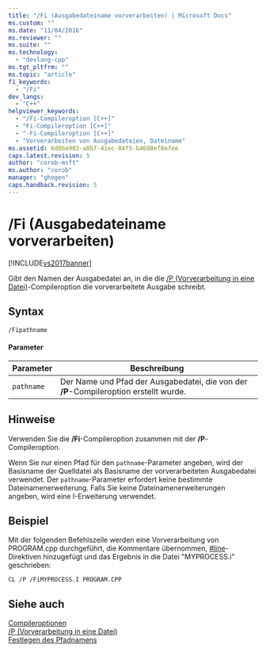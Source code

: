 ```yaml
---
title: "/Fi (Ausgabedateiname vorverarbeiten) | Microsoft Docs"
ms.custom: ""
ms.date: "11/04/2016"
ms.reviewer: ""
ms.suite: ""
ms.technology: 
  - "devlang-cpp"
ms.tgt_pltfrm: ""
ms.topic: "article"
f1_keywords: 
  - "/Fi"
dev_langs: 
  - "C++"
helpviewer_keywords: 
  - "/Fi-Compileroption [C++]"
  - "Fi-Compileroption [C++]"
  - "-Fi-Compileroption [C++]"
  - "Vorverarbeiten von Ausgabedateien, Dateiname"
ms.assetid: 6d0ba983-a8b7-41ec-84f5-b4688ef8efee
caps.latest.revision: 5
author: "corob-msft"
ms.author: "corob"
manager: "ghogen"
caps.handback.revision: 5
---
```

# /Fi (Ausgabedateiname vorverarbeiten)
[!INCLUDE[vs2017banner](../../assembler/inline/includes/vs2017banner.md)]

Gibt den Namen der Ausgabedatei an, in die die [\/P \(Vorverarbeitung in eine Datei\)](../../build/reference/p-preprocess-to-a-file.md)\-Compileroption die vorverarbeitete Ausgabe schreibt.  
  
## Syntax  
  
```  
/Fipathname  
```  
  
#### Parameter  
  
|Parameter|**Beschreibung**|  
|---------------|----------------------|  
|`pathname`|Der Name und Pfad der Ausgabedatei, die von der **\/P**\-Compileroption erstellt wurde.|  
  
## Hinweise  
 Verwenden Sie die **\/Fi**\-Compileroption zusammen mit der **\/P**\-Compileroption.  
  
 Wenn Sie nur einen Pfad für den `pathname`\-Parameter angeben, wird der Basisname der Quelldatei als Basisname der vorverarbeiteten Ausgabedatei verwendet.  Der `pathname`\-Parameter erfordert keine bestimmte Dateinamenerweiterung.  Falls Sie keine Dateinamenerweiterungen angeben, wird eine I\-Erweiterung verwendet.  
  
## Beispiel  
 Mit der folgenden Befehlszeile werden eine Vorverarbeitung von PROGRAM.cpp durchgeführt, die Kommentare übernommen, [\#line](../../preprocessor/hash-line-directive-c-cpp.md)\-Direktiven hinzugefügt und das Ergebnis in die Datei "MYPROCESS.i" geschrieben:  
  
```  
CL /P /FiMYPROCESS.I PROGRAM.CPP  
```  
  
## Siehe auch  
 [Compileroptionen](../../build/reference/compiler-options.md)   
 [\/P \(Vorverarbeitung in eine Datei\)](../../build/reference/p-preprocess-to-a-file.md)   
 [Festlegen des Pfadnamens](../../build/reference/specifying-the-pathname.md)